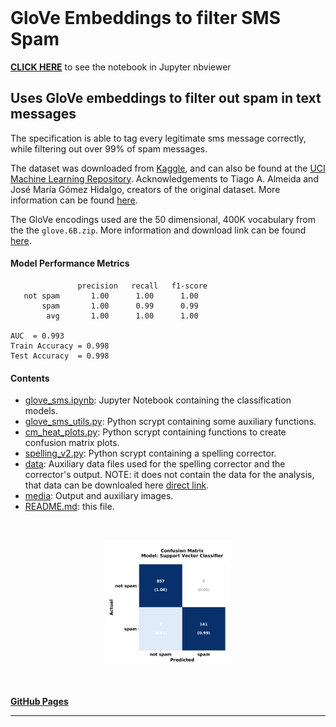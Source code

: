 <br>

# GloVe Embeddings to filter SMS Spam


[**CLICK HERE**](https://nbviewer.jupyter.org/github/reyvaz/GloVe-SMS/blob/master/glove_sms.ipynb) to see the notebook in Jupyter nbviewer

## Uses GloVe embeddings to filter out spam in text messages

The specification is able to tag every legitimate sms message correctly, while filtering out over 99% of spam messages. 

The dataset was downloaded from [Kaggle](https://www.kaggle.com/uciml/sms-spam-collection-dataset), and can also be found at the [UCI Machine Learning Repository](https://archive.ics.uci.edu/ml/datasets/SMS+Spam+Collection). Acknowledgements to Tiago A. Almeida and José María Gómez Hidalgo, creators  of the original dataset. More information can be found [here](http://www.dt.fee.unicamp.br/~tiago/smsspamcollection/).

The GloVe encodings used are the 50 dimensional, 400K vocabulary from the the `glove.6B.zip`. More information and download link can be found [here](https://nlp.stanford.edu/projects/glove).

#### Model Performance Metrics
```
               precision   recall   f1-score   
   not spam       1.00      1.00      1.00       
       spam       1.00      0.99      0.99       
        avg       1.00      1.00      1.00      

AUC  = 0.993
Train Accuracy = 0.998
Test Accuracy  = 0.998
```

#### Contents 

* [glove_sms.ipynb](glove_sms.ipynb): Jupyter Notebook containing the classification models. 
* [glove_sms_utils.py](glove_sms_utils.py): Python scrypt containing some auxiliary functions.
* [cm_heat_plots.py](cm_heat_plots.py):  Python scrypt containing functions to create confusion matrix plots.
* [spelling_v2.py](spelling_v2.py): Python scrypt containing a spelling corrector.
* [data](data): Auxiliary data files used for the spelling corrector and the corrector's output. NOTE: it does not contain the data for the analysis, that data can be downloaled here [direct link](https://www.kaggle.com/uciml/sms-spam-collection-dataset/downloads/sms-spam-collection-dataset.zip).
* [media](media): Output and auxiliary images.
* [README.md](README.md): this file.

<br>
<p align="center">
<a href="https://reyvaz.github.io/Glove-SMS/" 
rel="see html report">
<img src="media/CM_SVC.png" alt="Drawing" width = "40%"></a>
</p>
<br>

[**GitHub Pages**](https://reyvaz.github.io/GloVe-SMS)

<hr>
<br>
